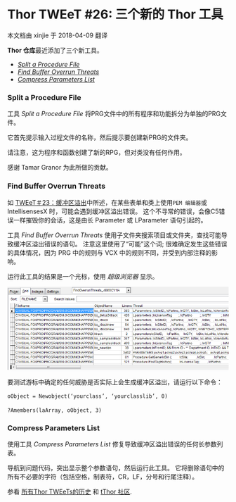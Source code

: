 ﻿Thor TWEeT #26: 三个新的 Thor 工具
===
本文档由 xinjie 于 2018-04-09 翻译

**Thor 仓库**最近添加了三个新工具。

*   _[Split a Procedure File](#T1)_
*   _[Find Buffer Overrun Threats](#T2)_
*   _[Compress Parameters List](#T3)_

### <a name="T1"></a>Split a Procedure File

工具 _Split a Procedure File_ 将PRG文件中的所有程序和功能拆分为单独的PRG文件。 

它首先提示输入过程文件的名称，然后提示要创建新PRG的文件夹。

请注意，这为程序和函数创建了新的RPG，但对类没有任何作用。

感谢 Tamar Granor 为此所做的贡献。

### <a name="T2"></a>Find Buffer Overrun Threats

如 [TWEeT＃23：缓冲区溢出](Tweet_23.md)中所述，在某些表单和类上使用`PEM 编辑器`或 IntellisensesX 时，可能会遇到缓冲区溢出错误。 这个不寻常的错误，会像C5错误一样摧毁你的会话，这是由长 Parameter 或 LParameter 语句引起的。

工具 _Find Buffer Overrun Threats_ 使用子文件夹搜索项目或文件夹，查找可能导致缓冲区溢出错误的语句。 注意这里使用了“可能”这个词; 很难确定发生这些错误的具体情况，因为 PRG 中的规则与 VCX 中的规则不同，并受到内部注释的影响。

运行此工具的结果是一个光标，使用 _超级浏览器_ 显示。

![](Images/Tweet26a.png)

要测试游标中确定的任何威胁是否实际上会生成缓冲区溢出，请运行以下命令：

```foxpro
oObject = Newobject(‘yourclass’, ‘yourclasslib’, 0)
 
?Amembers(laArray, oObject, 3)
```

### <a name="T3"></a>Compress Parameters List

使用工具 _Compress Parameters List_ 修复导致缓冲区溢出错误的任何长参数列表。

导航到问题代码，突出显示整个参数语句，然后运行此工具。 它将删除语句中的所有不必要的字符（包括空格，制表符，CR，LF，分号和行尾注释）。

参看 [所有Thor TWEeTs的历史](../TWEeTs.md) 和 [tThor 社区](https://groups.google.com/forum/?fromgroups#%21forum/FoxProThor).
